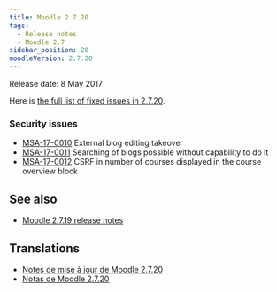 ```yaml
---
title: Moodle 2.7.20
tags:
  - Release notes
  - Moodle 2.7
sidebar_position: 20
moodleVersion: 2.7.20
---
```


Release date: 8 May 2017

Here is [the full list of fixed issues in 2.7.20](https://tracker.moodle.org/secure/IssueNavigator!executeAdvanced.jspa?jqlQuery=project+%3D+mdl+AND+resolution+%3D+fixed+AND+fixVersion+in+%28%222.7.20%22%29+ORDER+BY+priority+DESC&runQuery=true&clear=true).

### Security issues

- [MSA-17-0010](https://moodle.org/mod/forum/discuss.php?d=352353) External blog editing takeover
- [MSA-17-0011](https://moodle.org/mod/forum/discuss.php?d=352354) Searching of blogs possible without capability to do it
- [MSA-17-0012](https://moodle.org/mod/forum/discuss.php?d=352355) CSRF in number of courses displayed in the course overview block

## See also

- [Moodle 2.7.19 release notes](/general/releases/2.7/2.7.19)

## Translations

- [Notes de mise à jour de Moodle 2.7.20](https://docs.moodle.org/fr/Notes_de_mise_à_jour_de_Moodle_2.7.20)
- [Notas de Moodle 2.7.20](https://docs.moodle.org/es/Notas_de_Moodle_2.7.20)
